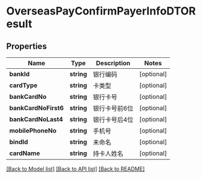 # OverseasPayConfirmPayerInfoDTOResult

## Properties
Name | Type | Description | Notes
------------ | ------------- | ------------- | -------------
**bankId** | **string** | 银行编码 | [optional] 
**cardType** | **string** | 卡类型 | [optional] 
**bankCardNo** | **string** | 银行卡号 | [optional] 
**bankCardNoFirst6** | **string** | 银行卡号前6位 | [optional] 
**bankCardNoLast4** | **string** | 银行卡号后4位 | [optional] 
**mobilePhoneNo** | **string** | 手机号 | [optional] 
**bindId** | **string** | 未命名 | [optional] 
**cardName** | **string** | 持卡人姓名 | [optional] 

[[Back to Model list]](../README.md#documentation-for-models) [[Back to API list]](../README.md#documentation-for-api-endpoints) [[Back to README]](../README.md)


